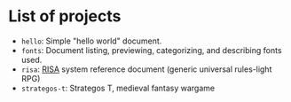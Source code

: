 # List of projects

- `hello`: Simple "hello world" document.
- `fonts`: Document listing, previewing, categorizing, and describing fonts used.
- `risa`: [RISA](https://9ofthetimes.itch.io/risa) system reference document
  (generic universal rules-light RPG)
- `strategos-t`: Strategos T, medieval fantasy wargame

